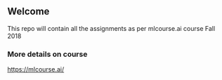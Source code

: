 ## Welcome

This repo will contain all the assignments as per mlcourse.ai course Fall 2018

### More details on course

https://mlcourse.ai/
